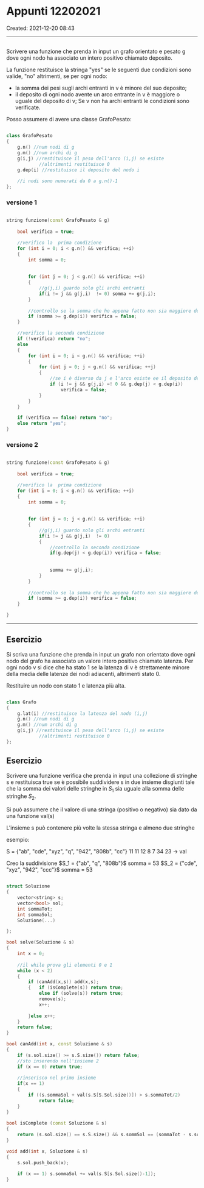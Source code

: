 # Appunti 12202021
Created: 2021-12-20 08:43
- - - 

##
Scrivere una funzione che prenda in input un grafo orientato e pesato g dove ogni nodo ha associato un intero positivo chiamato deposito.

La funzione restituisce la stringa "yes" se le seguenti due condizioni sono valide, "no" altrimenti, se per ogni nodo:
- la somma dei pesi sugli archi entranti in v è minore del suo deposito;
- il deposito di ogni nodo avente un arco entrante in v è maggiore o uguale del deposito di v;
Se v non ha archi entranti le condizioni sono verificate.

Posso assumere di avere una classe GrafoPesato:
```c++

class GrafoPesato
{
	g.n() //num nodi di g
	g.m() //num archi di g
	g(i,j) //restituisce il peso dell'arco (i,j) se esiste
			//altrimenti restituisce 0
	g.dep(i) //restituisce il deposito del nodo i
		
	//i nodi sono numerati da 0 a g.n()-1
};

```


### versione 1
```c++

string funzione(const GrafoPesato & g)
	
	bool verifica = true;

	//verifico la  prima condizione
	for (int i = 0; i < g.n() && verifica; ++i)
	{
		int somma = 0;
		
		
		for (int j = 0; j < g.n() && verifica; ++i)
		{
			//g(j,i) guardo solo gli archi entranti
			if(i != j && g(j,i)  != 0) somma += g(j,i);
		}
		
		//controllo se la somma che ho appena fatto non sia maggiore del deposito
		if (somma >= g.dep(i)) verifica = false;
	}

	//verifico la seconda condizione
	if (!verifica) return "no";
	else
	{
		for (int i = 0; i < g.n() && verifica; ++i)
		{
			for (int j = 0; j < g.n() && verifica; ++j)
			{
				//se i è diverso da j e l'arco esiste ee il deposito dell'arco j e minore uguale del deposito dell'arco u
				if (i != j && g(j,i) =! 0 && g.dep(j) < g.dep(i))
					verifica = false;
			}
		}
	}

	if (verifica == false) return "no";
	else return "yes";
}

```

### versione 2
```c++

string funzione(const GrafoPesato & g)
	
	bool verifica = true;

	//verifico la  prima condizione
	for (int i = 0; i < g.n() && verifica; ++i)
	{
		int somma = 0;
		
		
		for (int j = 0; j < g.n() && verifica; ++i)
		{
			//g(j,i) guardo solo gli archi entranti
			if(i != j && g(j,i)  != 0)
			{
				//controllo la seconda condizione
				if(g.dep(j) < g.dep(i)) verifica = false;
				
				
				somma += g(j,i);
			}
		}
		
		//controllo se la somma che ho appena fatto non sia maggiore del deposito
		if (somma >= g.dep(i)) verifica = false;
	}

}

```
- - -

## Esercizio
Si scriva una funzione che prenda in input un grafo non orientato dove ogni nodo del grafo ha associato un valore intero positivo chiamato latenza. Per ogni nodo v si dice che ha stato 1 se la latenza di v è strettamente minore della media delle latenze dei nodi adiacenti, altrimenti stato 0.

Restituire un nodo con stato 1 e latenza più alta.


```c++

class Grafo
{
	g.lat(i) //restituisce la latenza del nodo (i,j)
	g.n() //num nodi di g
	g.m() //num archi di g
	g(i,j) //restituisce il peso dell'arco (i,j) se esiste
			//altrimenti restituisce 0
};

```

## Esercizio
Scrivere una funzione verifica che prenda in input una collezione di stringhe s e restituisca true se è possibile suddividere s in due insieme disgiunti tale che la somma dei valori delle stringhe in $S_1$ sia uguale alla somma delle stringhe $S_2$.

Si può assumere che il valore di una stringa (positivo o negativo) sia dato da una funzione val(s)

L'insieme s può contenere più volte la stessa stringa e almeno due stringhe

esempio:

S = {"ab", "cde", "xyz", "q", "942", "808b", "cc"}
		11		11		   12		8		7		34	      23   -> val

Creo la suddivisione
	$S_1 = {"ab", "q", "808b"}$ somma = 53
	$S_2 = {"cde", "xyz", "942", "ccc"}$ somma = 53

```c++

struct Soluzione
{
	vector<string> s;
	vector<bool> sol;
	int sommaTot;
	int sommaSol;
	Soluzione(...)

};

bool solve(Soluzione & s)
{
	int x = 0;
	
	//il while prova gli elementi 0 e 1
	while (x < 2)
	{
		if (canAdd(x,s)) add(x,s);
		{	if (isComplete(s)) return true;
			else if (solve(s)) return true;
			remove(s);
			x++;
		
		}else x++;
	}
	return false;	
}

bool canAdd(int x, const Soluzione & s)
{
	if (s.sol.size() >= s.S.size()) return false;
	//sto inserendo nell'insieme 2
	if (x == 0) return true;
	
	//inserisco nel primo insieme
	if(x == 1)
	{
		if ((s.sommaSol + val(s.S[S.Sol.size()]) > s.sommaTot/2)
			return false;
	}
}
			
bool isComplete (const Soluzione & s)
{
	return (s.sol.size() == s.S.size() && s.sommSol == (sommaTot - s.sommaSol));	
}

void add(int x, Soluzione & s)
{
	s.sol.push_back(x);
	
	if (x == 1) s.sommaSol += val(s.S[s.Sol.size()-1]);
}
```